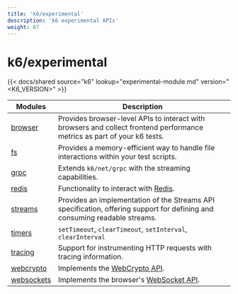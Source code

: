 ```yaml
---
title: 'k6/experimental'
description: 'k6 experimental APIs'
weight: 07
---
```


# k6/experimental

{{< docs/shared source="k6" lookup="experimental-module.md" version="<K6_VERSION>" >}}

| Modules                                                                                          | Description                                                                                                                |
| ------------------------------------------------------------------------------------------------ | -------------------------------------------------------------------------------------------------------------------------- |
| [browser](https://grafana.com/docs/k6/<K6_VERSION>/javascript-api/k6-experimental/browser)       | Provides browser-level APIs to interact with browsers and collect frontend performance metrics as part of your k6 tests.   |
| [fs](https://grafana.com/docs/k6/<K6_VERSION>/javascript-api/k6-experimental/fs)                 | Provides a memory-efficient way to handle file interactions within your test scripts.                                      |
| [grpc](https://grafana.com/docs/k6/<K6_VERSION>/javascript-api/k6-experimental/grpc)             | Extends `k6/net/grpc` with the streaming capabilities.                                                                     |
| [redis](https://grafana.com/docs/k6/<K6_VERSION>/javascript-api/k6-experimental/redis)           | Functionality to interact with [Redis](https://redis.io/).                                                                 |
| [streams](https://grafana.com/docs/k6/<K6_VERSION>/javascript-api/k6-experimental/streams)       | Provides an implementation of the Streams API specification, offering support for defining and consuming readable streams. |
| [timers](https://grafana.com/docs/k6/<K6_VERSION>/javascript-api/k6-experimental/timers)         | `setTimeout`, `clearTimeout`, `setInterval`, `clearInterval`                                                               |
| [tracing](https://grafana.com/docs/k6/<K6_VERSION>/javascript-api/k6-experimental/tracing)       | Support for instrumenting HTTP requests with tracing information.                                                          |
| [webcrypto](https://grafana.com/docs/k6/<K6_VERSION>/javascript-api/k6-experimental/webcrypto)   | Implements the [WebCrypto API](https://developer.mozilla.org/en-US/docs/Web/API/Web_Crypto_API).                           |
| [websockets](https://grafana.com/docs/k6/<K6_VERSION>/javascript-api/k6-experimental/websockets) | Implements the browser's [WebSocket API](https://developer.mozilla.org/en-US/docs/Web/API/WebSocket).                      |

